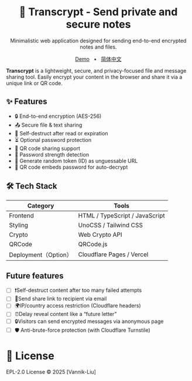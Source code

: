 <h1 align="center">
  🔐 Transcrypt - Send private and secure notes
</h1>
<p align="center">
  Minimalistic web application designed for sending end-to-end encrypted notes and files.
</p>

<p align="center">
  <a href="https://enclosed.cc">Demo</a>
  <span>&nbsp;&nbsp;•&nbsp;&nbsp;</span>
  <a href="https://github.com/LogicLord-Liu/Encrypted-Share-Notes/blob/main/README_zh-CN.md">简体中文</a>
</p>

**Transcrypt** is a lightweight, secure, and privacy-focused file and message sharing tool.
Easily encrypt your content in the browser and share it via a unique link or QR code.

## ✨ Features

- 🔒 End-to-end encryption (AES-256)
- 📤 Secure file & text sharing
- 🧨 Self-destruct after read or expiration
- ⏳ Optional password protection
- 🔐 QR code sharing support
- 📱 Password strength detection
- 🧩 Generate random token (ID) as unguessable URL
- 📶 QR code embeds password for auto-decrypt

## 🛠 Tech Stack

| Category           | Tools                              |
|----------------|----------------------------------------|
| Frontend       | HTML / TypeScript / JavaScript         |
| Styling        | UnoCSS / Tailwind CSS                  |
| Crypto         | Web Crypto API                         |
| QRCode     | QRCode.js                              |
| Deployment（Option）| Cloudflare Pages / Vercel             |

## Future features

- [ ] ❗Self-destruct content after too many failed attempts
- [ ] 📧Send share link to recipient via email
- [ ] 🌍IP/country access restriction (Cloudflare headers)
- [ ] ⏰Delay reveal content like a “future letter”
- [ ] 🔒Visitors can send encrypted messages via anonymous page
- [ ] 🛡️ Anti-brute-force protection (with Cloudflare Turnstile)

# 📄 License

EPL-2.0 License © 2025 [Vannik-Liu]
